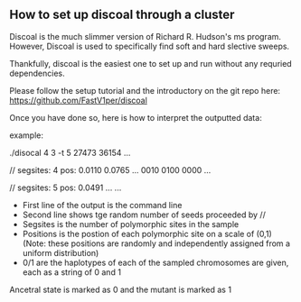 ## How to set up discoal through a cluster 

Discoal is the much slimmer version of Richard R. Hudson's ms program. However, Discoal is used to specifically find soft and hard slective sweeps. 

Thankfully, discoal is the easiest one to set up and run without any requried dependencies.

Please follow the  setup tutorial and the introductory on the git repo here: https://github.com/FastV1per/discoal 

Once you have done so, here is how to interpret the outputted data: 

example: 

./disocal 4 3 -t 5
27473 36154 ...

//
segsites: 4
pos: 0.0110 0.0765 ...
0010
0100
0000
...

//
segsites: 5
pos: 0.0491 ...
...

* First line of the output is the command line
* Second line shows tge random number of seeds proceeded by //
* Segsites is the number of polymorphic sites in the sample 
* Positions is the postion of each polymorphic site on a scale of (0,1) (Note: these positions are randomly and independently assigned from a uniform distribution)
* 0/1 are the haplotypes of each of the sampled chromosomes are given, each as a string of 0 and 1

Ancetral state is marked as 0 and the mutant is marked as 1

